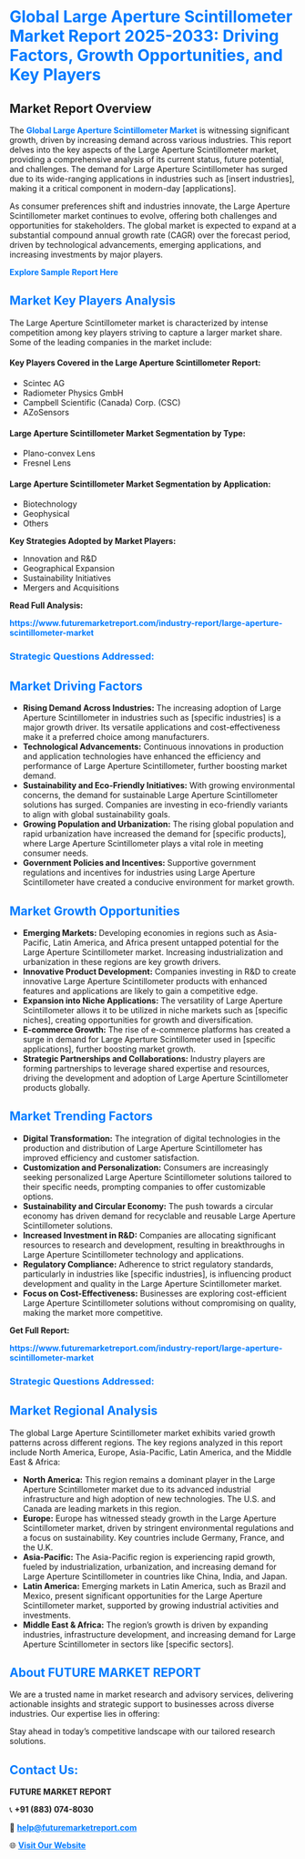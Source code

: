 <h1 style="color: #007BFF;">Global Large Aperture Scintillometer Market Report 2025-2033: Driving Factors, Growth Opportunities, and Key Players</h1>

<section id="overview">
<h2>Market Report Overview</h2>
<p>The <a href="https://www.futuremarketreport.com/industry-report/large-aperture-scintillometer-market" style="color: #007BFF; text-decoration: none;"><strong>Global Large Aperture Scintillometer Market</strong></a> is witnessing significant growth, driven by increasing demand across various industries. This report delves into the key aspects of the Large Aperture Scintillometer market, providing a comprehensive analysis of its current status, future potential, and challenges. The demand for Large Aperture Scintillometer has surged due to its wide-ranging applications in industries such as [insert industries], making it a critical component in modern-day [applications].</p>
<p>As consumer preferences shift and industries innovate, the Large Aperture Scintillometer market continues to evolve, offering both challenges and opportunities for stakeholders. The global market is expected to expand at a substantial compound annual growth rate (CAGR) over the forecast period, driven by technological advancements, emerging applications, and increasing investments by major players.</p>
</section>

<section id="overview">
<p><a href="https://www.futuremarketreport.com/request-sample/reportId=52944" style="color: #007BFF; text-decoration: none;"><strong>Explore Sample Report Here</strong></a></p>
</section>

<section id="key-players">
<h2 style="color: #007BFF;">Market Key Players Analysis</h2>
<p>The Large Aperture Scintillometer market is characterized by intense competition among key players striving to capture a larger market share. Some of the leading companies in the market include:</p>
<h4>Key Players Covered in the Large Aperture Scintillometer Report:</h4>
<ul><li>Scintec AG</li><li>Radiometer Physics GmbH</li><li>Campbell Scientific (Canada) Corp. (CSC)</li><li>AZoSensors</li></ul>
<h4>Large Aperture Scintillometer Market Segmentation by Type:</h4>
<ul><li>Plano-convex Lens</li><li>Fresnel Lens</li></ul>

<h4>Large Aperture Scintillometer Market Segmentation by Application:</h4>
<ul><li>Biotechnology</li><li>Geophysical</li><li>Others</li></ul>
<p><strong>Key Strategies Adopted by Market Players:</strong></p>
<ul>
<li>Innovation and R&D</li>
<li>Geographical Expansion</li>
<li>Sustainability Initiatives</li>
<li>Mergers and Acquisitions</li>
</ul>
</section>

<section>
<p><strong>Read Full Analysis: </strong></p><a href="https://www.futuremarketreport.com/industry-report/large-aperture-scintillometer-market" style="color: #007BFF; text-decoration: none;"><strong>https://www.futuremarketreport.com/industry-report/large-aperture-scintillometer-market</strong></a>
<h3 style="color: #007BFF;">Strategic Questions Addressed:</h3>
</section>

<section id="driving-factors">
<h2 style="color: #007BFF;">Market Driving Factors</h2>
<ul>
<li><strong>Rising Demand Across Industries:</strong> The increasing adoption of Large Aperture Scintillometer in industries such as [specific industries] is a major growth driver. Its versatile applications and cost-effectiveness make it a preferred choice among manufacturers.</li>
<li><strong>Technological Advancements:</strong> Continuous innovations in production and application technologies have enhanced the efficiency and performance of Large Aperture Scintillometer, further boosting market demand.</li>
<li><strong>Sustainability and Eco-Friendly Initiatives:</strong> With growing environmental concerns, the demand for sustainable Large Aperture Scintillometer solutions has surged. Companies are investing in eco-friendly variants to align with global sustainability goals.</li>
<li><strong>Growing Population and Urbanization:</strong> The rising global population and rapid urbanization have increased the demand for [specific products], where Large Aperture Scintillometer plays a vital role in meeting consumer needs.</li>
<li><strong>Government Policies and Incentives:</strong> Supportive government regulations and incentives for industries using Large Aperture Scintillometer have created a conducive environment for market growth.</li>
</ul>
</section>

<section id="growth-opportunities">
<h2 style="color: #007BFF;">Market Growth Opportunities</h2>
<ul>
<li><strong>Emerging Markets:</strong> Developing economies in regions such as Asia-Pacific, Latin America, and Africa present untapped potential for the Large Aperture Scintillometer market. Increasing industrialization and urbanization in these regions are key growth drivers.</li>
<li><strong>Innovative Product Development:</strong> Companies investing in R&D to create innovative Large Aperture Scintillometer products with enhanced features and applications are likely to gain a competitive edge.</li>
<li><strong>Expansion into Niche Applications:</strong> The versatility of Large Aperture Scintillometer allows it to be utilized in niche markets such as [specific niches], creating opportunities for growth and diversification.</li>
<li><strong>E-commerce Growth:</strong> The rise of e-commerce platforms has created a surge in demand for Large Aperture Scintillometer used in [specific applications], further boosting market growth.</li>
<li><strong>Strategic Partnerships and Collaborations:</strong> Industry players are forming partnerships to leverage shared expertise and resources, driving the development and adoption of Large Aperture Scintillometer products globally.</li>
</ul>
</section>

<section id="trending-factors">
<h2 style="color: #007BFF;">Market Trending Factors</h2>
<ul>
<li><strong>Digital Transformation:</strong> The integration of digital technologies in the production and distribution of Large Aperture Scintillometer has improved efficiency and customer satisfaction.</li>
<li><strong>Customization and Personalization:</strong> Consumers are increasingly seeking personalized Large Aperture Scintillometer solutions tailored to their specific needs, prompting companies to offer customizable options.</li>
<li><strong>Sustainability and Circular Economy:</strong> The push towards a circular economy has driven demand for recyclable and reusable Large Aperture Scintillometer solutions.</li>
<li><strong>Increased Investment in R&D:</strong> Companies are allocating significant resources to research and development, resulting in breakthroughs in Large Aperture Scintillometer technology and applications.</li>
<li><strong>Regulatory Compliance:</strong> Adherence to strict regulatory standards, particularly in industries like [specific industries], is influencing product development and quality in the Large Aperture Scintillometer market.</li>
<li><strong>Focus on Cost-Effectiveness:</strong> Businesses are exploring cost-efficient Large Aperture Scintillometer solutions without compromising on quality, making the market more competitive.</li>
</ul>
</section>

<section>
<p><strong>Get Full Report: </strong></p><a href="https://www.futuremarketreport.com/industry-report/large-aperture-scintillometer-market" style="color: #007BFF; text-decoration: none;"><strong>https://www.futuremarketreport.com/industry-report/large-aperture-scintillometer-market</strong></a>
<h3 style="color: #007BFF;">Strategic Questions Addressed:</h3>
</section>


<section id="regional-analysis">
<h2 style="color: #007BFF;">Market Regional Analysis</h2>
<p>The global Large Aperture Scintillometer market exhibits varied growth patterns across different regions. The key regions analyzed in this report include North America, Europe, Asia-Pacific, Latin America, and the Middle East & Africa:</p>
<ul>
<li><strong>North America:</strong> This region remains a dominant player in the Large Aperture Scintillometer market due to its advanced industrial infrastructure and high adoption of new technologies. The U.S. and Canada are leading markets in this region.</li>
<li><strong>Europe:</strong> Europe has witnessed steady growth in the Large Aperture Scintillometer market, driven by stringent environmental regulations and a focus on sustainability. Key countries include Germany, France, and the U.K.</li>
<li><strong>Asia-Pacific:</strong> The Asia-Pacific region is experiencing rapid growth, fueled by industrialization, urbanization, and increasing demand for Large Aperture Scintillometer in countries like China, India, and Japan.</li>
<li><strong>Latin America:</strong> Emerging markets in Latin America, such as Brazil and Mexico, present significant opportunities for the Large Aperture Scintillometer market, supported by growing industrial activities and investments.</li>
<li><strong>Middle East & Africa:</strong> The region’s growth is driven by expanding industries, infrastructure development, and increasing demand for Large Aperture Scintillometer in sectors like [specific sectors].</li>
</ul>
</section>

<footer>
<h2 style="color: #007BFF;">About FUTURE MARKET REPORT</h2>
<p>We are a trusted name in market research and advisory services, delivering actionable insights and strategic support to businesses across diverse industries. Our expertise lies in offering:</p>

<p>Stay ahead in today’s competitive landscape with our tailored research solutions.</p>

<h2 style="color: #007BFF;">Contact Us:</h2>
<p><strong>FUTURE MARKET REPORT</strong></p>
<p>📞 <strong>+91 (883) 074-8030</strong></p>
<p>📧 <strong><a href="mailto:help@futuremarketreport.com" style="color: #007BFF;">help@futuremarketreport.com</a></strong></p>
<p>🌐 <strong><a href="https://www.futuremarketreport.com/" style="color: #007BFF;">Visit Our Website</a></strong></p>
</footer>